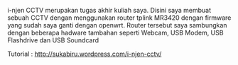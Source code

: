 i-njen CCTV merupakan tugas akhir kuliah saya. Disini saya membuat sebuah CCTV dengan menggunakan router tplink MR3420 dengan firmware yang sudah saya ganti dengan openwrt. Router tersebut saya sambungkan dengan beberapa hadware tambahan seperti Webcam, USB Modem, USB Flashdrive dan USB Soundcard

Tutorial : http://sukabiru.wordpress.com/i-njen-cctv/